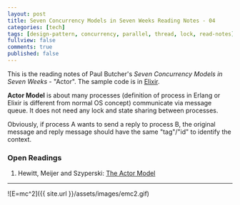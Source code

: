 ```yaml
---
layout: post
title: Seven Concurrency Models in Seven Weeks Reading Notes - 04
categories: [tech]
tags: [design-pattern, concurrency, parallel, thread, lock, read-notes]
fullview: false
comments: true
published: false
---
```


This is the reading notes of Paul Butcher's *Seven Concurrency Models in Seven Weeks* - "Actor". The sample code is in [Elixir](http://elixir-lang.org/).

**Actor Model** is about many processes (definition of process in Erlang or Elixir is different from normal OS concept) communicate via message queue. It does not need any lock and state sharing between processes.

Obviously, if process A wants to send a reply to process B, the original message and reply message should have the same "tag"/"id" to identify the context.



### Open Readings
1. Hewitt, Meijer and Szyperski: [The Actor Model](https://channel9.msdn.com/Shows/Going+Deep/Hewitt-Meijer-and-Szyperski-The-Actor-Model-everything-you-wanted-to-know-but-were-afraid-to-ask)

---
![E=mc^2]({{ site.url }}/assets/images/emc2.gif)